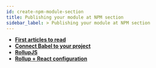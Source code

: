 ```yaml
---
id: create-npm-module-section
title: Publishing your module at NPM section
sidebar_label: > Publishing your module at NPM section
---
```


* [**First articles to read**](create-npm-module/create-npm-module.md)
* [**Connect Babel to your project**](create-npm-module/create-npm-module-babel.md)
* [**RollupJS**](create-npm-module/create-npm-module-rollup.md)
* [**Rollup + React configuration**](create-npm-module/create-npm-module-rollup-react.md)
